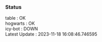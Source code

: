 ### Status


table : OK  
hogwarts : OK  
icy-bot : DOWN  
Latest Update : 2023-11-18 16:08:46.746595
